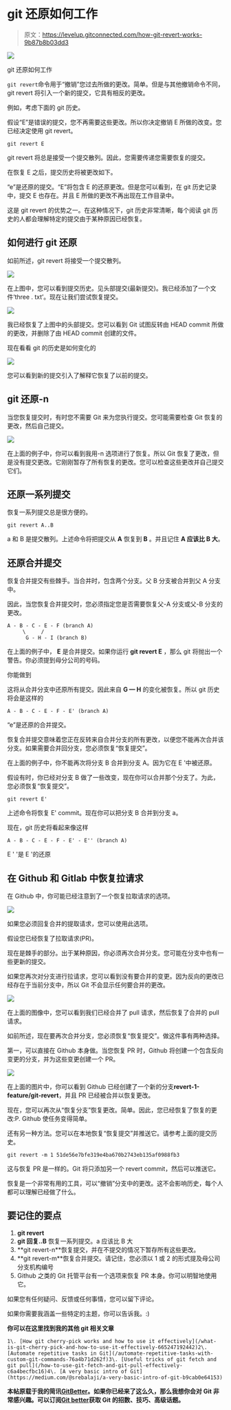 # git 还原如何工作

> 原文：<https://levelup.gitconnected.com/how-git-revert-works-9b87b8b03dd3>

![](img/e625b227c3d402dd40735f43baca9bf5.png)

git 还原如何工作

`git revert`命令用于“撤销”您过去所做的更改。简单。但是与其他撤销命令不同，git revert 将引入一个新的提交，它具有相反的更改。

例如，考虑下面的 git 历史。

假设“E”是错误的提交，您不再需要这些更改。所以你决定撤销 E 所做的改变。您已经决定使用 git revert。

```
git revert E
```

git revert 将总是接受一个提交散列。因此，您需要传递您需要恢复的提交。

在恢复 E 之后，提交历史将被更改如下。

“e”是还原的提交。“E”将包含 E 的还原更改。但是您可以看到，在 git 历史记录中，提交 E 也存在。并且 E 所做的更改不再出现在工作目录中。

这是 git revert 的优势之一。在这种情况下，git 历史非常清晰，每个阅读 git 历史的人都会理解特定的提交由于某种原因已经恢复。

## 如何进行 git 还原

如前所述，git revert 将接受一个提交散列。

![](img/f0e9ec73a511195e770892335988c6f1.png)

在上图中，您可以看到提交历史。见头部提交(最新提交)。我已经添加了一个文件‘three . txt’。现在让我们尝试恢复提交。

![](img/1a91e7693a6b249dcbb6803c3ca5dbb5.png)

我已经恢复了上图中的头部提交。您可以看到 Git 试图反转由 HEAD commit 所做的更改，并删除了由 HEAD commit 创建的文件。

现在看看 git 的历史是如何变化的

![](img/2eafdb7d0bfb534ad78f4e32102d3720.png)

您可以看到新的提交引入了解释它恢复了以前的提交。

## git 还原-n

当您恢复提交时，有时您不需要 Git 来为您执行提交。您可能需要检查 Git 恢复的更改，然后自己提交。

![](img/bc5e619f95609383a84b3dfdc47c53d2.png)

在上面的例子中，你可以看到我用-n 选项进行了恢复。所以 Git 恢复了更改，但是没有提交更改。它刚刚暂存了所有恢复的更改。您可以检查这些更改并自己提交它们。

## 还原一系列提交

恢复一系列提交总是很方便的。

```
git revert A..B
```

a 和 B 是提交散列。上述命令将把提交从 **A** 恢复到 **B** 。并且记住 **A 应该比 B 大**。

## 还原合并提交

恢复合并提交有些棘手。当合并时，包含两个分支。父 B 分支被合并到父 A 分支中。

因此，当您恢复合并提交时，您必须指定您是否需要恢复父-A 分支或父-B 分支的更改。

```
A - B - C - E - F (branch A)
     \     /
      G - H - I (branch B)
```

在上面的例子中， **E** 是合并提交。如果你运行 **git revert E** ，那么 git 将抛出一个警告。你必须提到母分公司的号码。

你能做到

这将从合并分支中还原所有提交。因此来自 **G — H** 的变化被恢复。所以 git 历史将会是这样的

```
A - B - C - E - F - E' (branch A)
```

“e”是还原的合并提交。

恢复合并提交意味着您正在反转来自合并分支的所有更改，以便您不能再次合并该分支。如果需要合并回分支，您必须恢复“恢复提交”。

在上面的例子中，你不能再次将分支 B 合并到分支 A。因为它在 E '中被还原。

假设有时，你已经对分支 B 做了一些改变，现在你可以合并那个分支了。为此，您必须恢复“恢复提交”。

```
git revert E'
```

上述命令将恢复 E' commit。现在你可以把分支 B 合并到分支 a。

现在，git 历史将看起来像这样

```
A - B - C - E - F - E' - E'' (branch A)
```

E ' '是 E '的还原

## 在 Github 和 Gitlab 中恢复拉请求

在 Github 中，你可能已经注意到了一个恢复拉取请求的选项。

![](img/13263f1a310a0d46818643573203b709.png)

如果您必须回复合并的提取请求，您可以使用此选项。

假设您已经恢复了拉取请求(PR)。

现在是棘手的部分。出于某种原因，你必须再次合并分支。您可能在分支中也有一些更新的提交。

如果您再次对分支进行拉请求，您可以看到没有要合并的变更。因为反向的更改已经存在于当前分支中，所以 Git 不会显示任何要合并的更改。

![](img/e80298bc5cf72840ad5a9b420d9ebb7c.png)

在上面的图像中，您可以看到我们已经合并了 pull 请求，然后恢复了合并的 pull 请求。

如前所述，现在要再次合并分支，您必须恢复“恢复提交”。做这件事有两种选择。

第一，可以直接在 Github 本身做。当您恢复 PR 时，Github 将创建一个包含反向变更的分支，并为这些变更创建一个 PR。

![](img/4c574901238fd10a3f4f5aade6ae13f8.png)

在上面的图片中，你可以看到 Github 已经创建了一个新的分支**revert-1-feature/git-revert**，并且 PR 已经被合并以恢复更改。

现在，您可以再次从“恢复分支”恢复更改。简单。因此，您已经恢复了恢复的更改:P. Github 使任务变得简单。

还有另一种方法。您可以在本地恢复“恢复提交”并推送它。请参考上面的提交历史。

```
git revert -m 1 51de56e7bfe319e4ba670b2743eb135af0988fb3
```

这与恢复 PR 是一样的。Git 将只添加另一个 revert commit，然后可以推送它。

恢复是一个非常有用的工具，可以“撤销”分支中的更改。这不会影响历史，每个人都可以理解已经做了什么。

## 要记住的要点

1.  **git revert<commit-hash>**
2.  **git 回复..B** 恢复一系列提交。a 应该比 B 大
3.  **git revert-n<commit-hash>**恢复提交，并在不提交的情况下暂存所有这些更改。
4.  **git revert-m<parent-branch><commit-hash>**恢复合并提交。请记住，您必须以 1 或 2 的形式提及母公司分支机构编号
5.  Github 之类的 Git 托管平台有一个选项来恢复 PR 本身。你可以明智地使用它。

如果您有任何疑问、反馈或任何事情，您可以留下评论。

如果你需要我涵盖一些特定的主题，你可以告诉我。:)

**你可以在这里找到我的其他 git 相关文章**

```
1\. [How git cherry-pick works and how to use it effectively](/what-is-git-cherry-pick-and-how-to-use-it-effectively-665247192442)2\. [Automate repetitive tasks in Git](/automate-repetitive-tasks-with-custom-git-commands-76a4b71d262f)3\. [Useful tricks of git fetch and git pull](/how-to-use-git-fetch-and-git-pull-effectively-c6a4becfbc16)4\. [A very basic intro of Git](https://medium.com/@srebalaji/a-very-basic-intro-of-git-b9cab0e64153)
```

**本帖原载于我的简讯**[**GitBetter**](https://gitbetter.substack.com/)**。如果你已经来了这么久，那么我想你会对 Git 非常感兴趣。可以订阅**[**Git better**](https://gitbetter.substack.com/)**获取 Git 的招数、技巧、高级话题。**